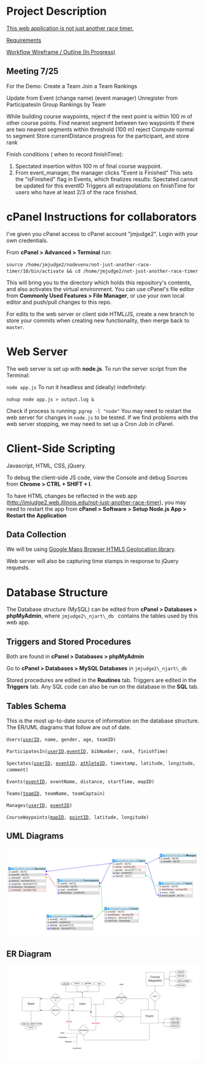  # Project Description
 
  [This web application is not just another race timer.](https://wiki.illinois.edu/wiki/x/1pxHKw)
  
  [Requirements](https://wiki.illinois.edu/wiki/display/CS411SU20/Project+Track+1)
  
  [Workflow Wireframe / Outline (In Progress)](https://www.overleaf.com/7284889269njzvssfcnrqq)
  
 ## Meeting 7/25
 
For the Demo:
Create a Team
Join a Team
Rankings

Update from Event (change name) (event manager)
Unregister from ParticipatesIn
Group Rankings by Team

While building course waypoints, reject if the next point is within 100 m of other course points.
Find nearest segment between two waypoints
   If there are two nearest segments within threshold (100 m) reject
Compute normal to segment
Store currentDistance progress for the participant, and store rank

Finish conditions ( when to record finishTime):
  1) Spectated insertion within 100 m of final course waypoint.
  2) From event_manager, the manager clicks "Event is Finished"
        This sets the "isFinished" flag in Events, which finalizes results:
                  Spectated cannot be updated for this eventID
                  Triggers all extrapolations on finishTime for users who have at least 2/3 of the race finished.

# cPanel Instructions for collaborators

I've given you cPanel access to cPanel account "jmjudge2". Login with your own credentials. 

From **cPanel > Advanced > Terminal** run:

`
source /home/jmjudge2/nodevenv/not-just-another-race-timer/10/bin/activate && cd /home/jmjudge2/not-just-another-race-timer
`
 
 This will bring you to the directory which holds this repository's contents, and also activates the virtual environment. You can use cPanel's file editor from **Commonly Used Features > File Manager**, or use your own local editor and push/pull changes to this repo.
 
For edits to the web server or client side HTML/JS, create a new branch to store your commits when creating new functionality, then merge back to `master`.
 
# Web Server
  
The web server is set up with **node.js**. To run the server script from the Terminal:

`
  node app.js
`
To run it headless and (ideally) indefinitely:

`
nohup node app.js > output.log &
`
 
 Check if process is running:
`
pgrep -l "node"
`
You may need to restart the web server for changes in `node.js` to be tested.
If we find problems with the web server stopping, we may need to set up a Cron Job in cPanel.

# Client-Side Scripting
Javascript, HTML, CSS, jQuery.

To debug the client-side JS code, view the Console and debug Sources from **Chrome > CTRL + SHIFT + I**.

To have HTML changes be reflected in the web app (http://jmjudge2.web.illinois.edu/not-just-another-race-timer), you may need to restart the app from **cPanel > Software > Setup Node.js App > Restart the Application**

## Data Collection

We will be using [Google Maps Browser HTML5 Geolocation library](https://developers.google.com/maps/documentation/javascript/examples/map-geolocation).

Web server will also be capturing time stamps in response to jQuery requests.

# Database Structure 

 The Database structure (MySQL) can be edited from **cPanel > Databases > phpMyAdmin**, where 
`jmjudge2\_njart\_db `
  contains the tables used by this web app.
  
## Triggers and Stored Procedures
Both are found in **cPanel > Databases > phpMyAdmin**

Go to **cPanel > Databases > MySQL Databases** in
`jmjudge2\_njart\_db `

Stored procedures are edited in the **Routines** tab. Triggers are edited in the **Triggers** tab. Any SQL code can also be run on the database in the **SQL** tab.

## Tables Schema
This is the most up-to-date source of information on the database structure. The ER/UML diagrams that follow are out of date.

`Users(`<ins>`userID`</ins>`, name, gender, age, teamID)`
 
`ParticipatesIn(`<ins>`userID`</ins>`,`<ins>`eventID`</ins>`, bibNumber, rank, finishTime)`

`Spectates(`<ins>`userID`</ins>`, `<ins>`eventID`</ins>`, `<ins>`athleteID`</ins>`, timestamp, latitude, longitude, comment)`
 
`Events(`<ins>`eventID`</ins>`, eventName, distance, startTime, mapID)`
 
`Teams(`<ins>`teamID`</ins>`, teamName, teamCaptain)`

`Manages(`<ins>`userID`</ins>`, `<ins>`eventID`</ins>`)`

`CourseWaypoints(`<ins>`mapID`</ins>`, `<ins>`pointID`</ins>`, latitude, longitude)`

## UML Diagrams
![UML diagram actual](https://github.com/john-judge/not-just-another-race-timer/blob/master/images/autoUMLnjart.png)


## ER Diagram
![ER diagram](https://github.com/john-judge/not-just-another-race-timer/blob/master/images/Database%20ER%20--%20Race%20Timer%20(1).png)

